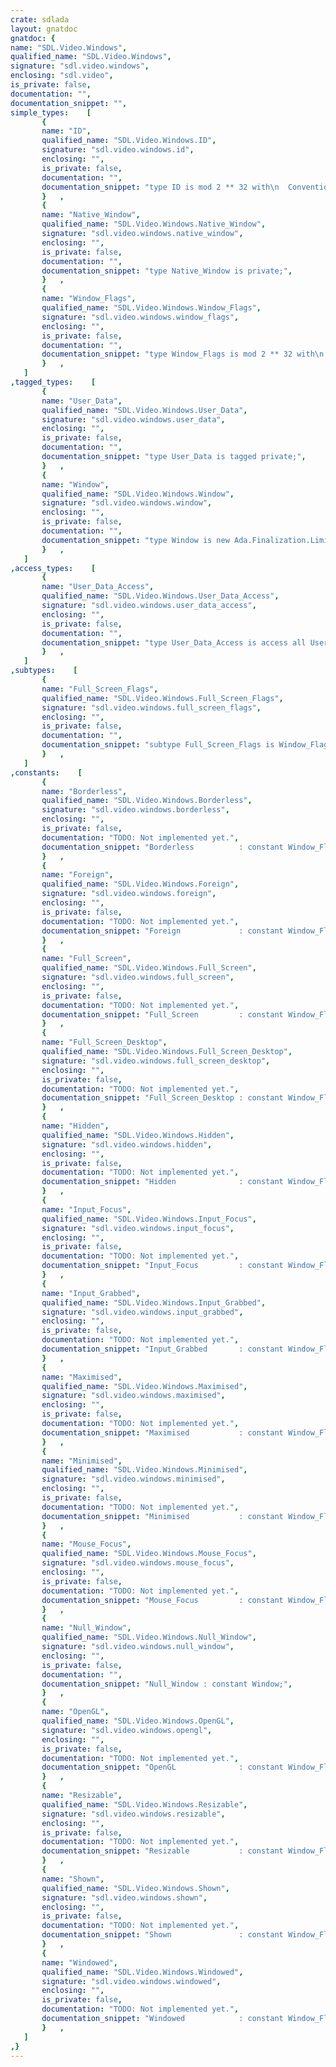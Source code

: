 ```yaml
---
crate: sdlada
layout: gnatdoc
gnatdoc: {
name: "SDL.Video.Windows",
qualified_name: "SDL.Video.Windows",
signature: "sdl.video.windows",
enclosing: "sdl.video",
is_private: false,
documentation: "",
documentation_snippet: "",
simple_types:    [
       {
       name: "ID",
       qualified_name: "SDL.Video.Windows.ID",
       signature: "sdl.video.windows.id",
       enclosing: "",
       is_private: false,
       documentation: "",
       documentation_snippet: "type ID is mod 2 ** 32 with\n  Convention => C;",
       }   ,
       {
       name: "Native_Window",
       qualified_name: "SDL.Video.Windows.Native_Window",
       signature: "sdl.video.windows.native_window",
       enclosing: "",
       is_private: false,
       documentation: "",
       documentation_snippet: "type Native_Window is private;",
       }   ,
       {
       name: "Window_Flags",
       qualified_name: "SDL.Video.Windows.Window_Flags",
       signature: "sdl.video.windows.window_flags",
       enclosing: "",
       is_private: false,
       documentation: "",
       documentation_snippet: "type Window_Flags is mod 2 ** 32 with\n  Convention => C;",
       }   ,
   ]
,tagged_types:    [
       {
       name: "User_Data",
       qualified_name: "SDL.Video.Windows.User_Data",
       signature: "sdl.video.windows.user_data",
       enclosing: "",
       is_private: false,
       documentation: "",
       documentation_snippet: "type User_Data is tagged private;",
       }   ,
       {
       name: "Window",
       qualified_name: "SDL.Video.Windows.Window",
       signature: "sdl.video.windows.window",
       enclosing: "",
       is_private: false,
       documentation: "",
       documentation_snippet: "type Window is new Ada.Finalization.Limited_Controlled with private;",
       }   ,
   ]
,access_types:    [
       {
       name: "User_Data_Access",
       qualified_name: "SDL.Video.Windows.User_Data_Access",
       signature: "sdl.video.windows.user_data_access",
       enclosing: "",
       is_private: false,
       documentation: "",
       documentation_snippet: "type User_Data_Access is access all User_Data'Class;",
       }   ,
   ]
,subtypes:    [
       {
       name: "Full_Screen_Flags",
       qualified_name: "SDL.Video.Windows.Full_Screen_Flags",
       signature: "sdl.video.windows.full_screen_flags",
       enclosing: "",
       is_private: false,
       documentation: "",
       documentation_snippet: "subtype Full_Screen_Flags is Window_Flags with\n  Static_Predicate => Full_Screen_Flags in Windowed | Full_Screen | Full_Screen_Desktop;",
       }   ,
   ]
,constants:    [
       {
       name: "Borderless",
       qualified_name: "SDL.Video.Windows.Borderless",
       signature: "sdl.video.windows.borderless",
       enclosing: "",
       is_private: false,
       documentation: "TODO: Not implemented yet.",
       documentation_snippet: "Borderless          : constant Window_Flags := 16#0000_0010#;",
       }   ,
       {
       name: "Foreign",
       qualified_name: "SDL.Video.Windows.Foreign",
       signature: "sdl.video.windows.foreign",
       enclosing: "",
       is_private: false,
       documentation: "TODO: Not implemented yet.",
       documentation_snippet: "Foreign             : constant Window_Flags := 16#0000_0800#;",
       }   ,
       {
       name: "Full_Screen",
       qualified_name: "SDL.Video.Windows.Full_Screen",
       signature: "sdl.video.windows.full_screen",
       enclosing: "",
       is_private: false,
       documentation: "TODO: Not implemented yet.",
       documentation_snippet: "Full_Screen         : constant Window_Flags := 16#0000_0001#;",
       }   ,
       {
       name: "Full_Screen_Desktop",
       qualified_name: "SDL.Video.Windows.Full_Screen_Desktop",
       signature: "sdl.video.windows.full_screen_desktop",
       enclosing: "",
       is_private: false,
       documentation: "TODO: Not implemented yet.",
       documentation_snippet: "Full_Screen_Desktop : constant Window_Flags := Full_Screen or 16#0000_1000#;",
       }   ,
       {
       name: "Hidden",
       qualified_name: "SDL.Video.Windows.Hidden",
       signature: "sdl.video.windows.hidden",
       enclosing: "",
       is_private: false,
       documentation: "TODO: Not implemented yet.",
       documentation_snippet: "Hidden              : constant Window_Flags := 16#0000_0008#;",
       }   ,
       {
       name: "Input_Focus",
       qualified_name: "SDL.Video.Windows.Input_Focus",
       signature: "sdl.video.windows.input_focus",
       enclosing: "",
       is_private: false,
       documentation: "TODO: Not implemented yet.",
       documentation_snippet: "Input_Focus         : constant Window_Flags := 16#0000_0200#;",
       }   ,
       {
       name: "Input_Grabbed",
       qualified_name: "SDL.Video.Windows.Input_Grabbed",
       signature: "sdl.video.windows.input_grabbed",
       enclosing: "",
       is_private: false,
       documentation: "TODO: Not implemented yet.",
       documentation_snippet: "Input_Grabbed       : constant Window_Flags := 16#0000_0100#;",
       }   ,
       {
       name: "Maximised",
       qualified_name: "SDL.Video.Windows.Maximised",
       signature: "sdl.video.windows.maximised",
       enclosing: "",
       is_private: false,
       documentation: "TODO: Not implemented yet.",
       documentation_snippet: "Maximised           : constant Window_Flags := 16#0000_0080#;",
       }   ,
       {
       name: "Minimised",
       qualified_name: "SDL.Video.Windows.Minimised",
       signature: "sdl.video.windows.minimised",
       enclosing: "",
       is_private: false,
       documentation: "TODO: Not implemented yet.",
       documentation_snippet: "Minimised           : constant Window_Flags := 16#0000_0040#;",
       }   ,
       {
       name: "Mouse_Focus",
       qualified_name: "SDL.Video.Windows.Mouse_Focus",
       signature: "sdl.video.windows.mouse_focus",
       enclosing: "",
       is_private: false,
       documentation: "TODO: Not implemented yet.",
       documentation_snippet: "Mouse_Focus         : constant Window_Flags := 16#0000_0400#;",
       }   ,
       {
       name: "Null_Window",
       qualified_name: "SDL.Video.Windows.Null_Window",
       signature: "sdl.video.windows.null_window",
       enclosing: "",
       is_private: false,
       documentation: "",
       documentation_snippet: "Null_Window : constant Window;",
       }   ,
       {
       name: "OpenGL",
       qualified_name: "SDL.Video.Windows.OpenGL",
       signature: "sdl.video.windows.opengl",
       enclosing: "",
       is_private: false,
       documentation: "TODO: Not implemented yet.",
       documentation_snippet: "OpenGL              : constant Window_Flags := 16#0000_0002#;",
       }   ,
       {
       name: "Resizable",
       qualified_name: "SDL.Video.Windows.Resizable",
       signature: "sdl.video.windows.resizable",
       enclosing: "",
       is_private: false,
       documentation: "TODO: Not implemented yet.",
       documentation_snippet: "Resizable           : constant Window_Flags := 16#0000_0020#;",
       }   ,
       {
       name: "Shown",
       qualified_name: "SDL.Video.Windows.Shown",
       signature: "sdl.video.windows.shown",
       enclosing: "",
       is_private: false,
       documentation: "TODO: Not implemented yet.",
       documentation_snippet: "Shown               : constant Window_Flags := 16#0000_0004#;",
       }   ,
       {
       name: "Windowed",
       qualified_name: "SDL.Video.Windows.Windowed",
       signature: "sdl.video.windows.windowed",
       enclosing: "",
       is_private: false,
       documentation: "TODO: Not implemented yet.",
       documentation_snippet: "Windowed            : constant Window_Flags := 16#0000_0000#;",
       }   ,
   ]
,}
---
```

